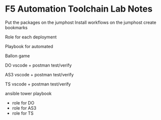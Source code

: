 # F5 Automation Toolchain Lab Notes

Put the packages on the jumphost
Install workflows on the jumphost
create bookmarks


Role for each deployment

Playbook for automated


Ballon game

DO
vscode + postman
test/verify


AS3
vscode + postman
test/verify

TS
vscode + postman
test/verify

ansible tower
playbook
 - role for DO
 - role for AS3
 - role for TS
